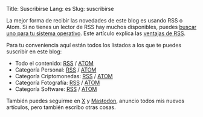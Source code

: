 Title: Suscribirse
Lang: es
Slug: suscribirse

La mejor forma de recibir las novedades de este blog es usando RSS o Atom.
Si no tienes un lector de RSS hay muchos disponibles, puedes [buscar uno para tu sistema operativo](https://search.brave.com/search?q=lector+rss+linux&summary=0).
Este artículo explica las [ventajas de RSS](https://picandocodigo.net/2024/razones-para-usar-rss/).

Para tu conveniencia aquí están todos los listados a los que te puedes suscribir en este blog:

- Todo el contenido: [RSS](/es/feeds/es.rss.xml) / [ATOM](/es/feeds/es.atom.xml)
- Categoría Personal: [RSS](/es/feeds/personal.rss.xml) / [ATOM](/es/feeds/personal.atom.xml)
- Categoría Criptomonedas: [RSS](/es/feeds/cryptocurrency.rss.xml) / [ATOM](/es/feeds/cryptocurrency.atom.xml)
- Categoría Fotografía: [RSS](/es/feeds/photography.rss.xml) / [ATOM](/es/feeds/photography.atom.xml)
- Categoría Software: [RSS](/es/feeds/software.rss.xml) / [ATOM](/es/feeds/software.atom.xml)

También puedes seguirme en [X](https://x.com/ampajaro) y [Mastodon](https://mastodon.social/@fidel), anuncio todos mis nuevos artículos, pero también escribo otras cosas.
